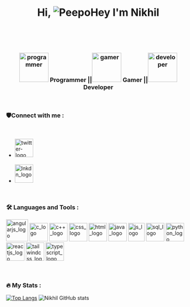 <h1 align="center">Hi, <picture><img alt="PeepoHey" src="https://user-images.githubusercontent.com/56159827/221435131-ac50bfaa-043b-4a2b-a41f-20b60e5da67a.png"/></picture> I'm Nikhil</h1><br/><br/><br/>

<div>
<h3 align="center"><picture><img src="https://user-images.githubusercontent.com/56159827/221440890-327e2d84-9136-4f6d-bc43-ee44447079a9.png" alt="programmer" height=80px width =80px/></picture> Programmer ||<picture><img src="https://user-images.githubusercontent.com/56159827/221440753-99f4f683-c2a6-4db4-9907-d1033844ee94.png" alt="gamer" height=80px width =80px/></picture> Gamer ||<picture><img src="https://user-images.githubusercontent.com/56159827/221441206-6daef98f-edf4-442d-9028-92c6a4d1e1ab.png" alt="developer" height=80px width =80px/></picture> Developer</h3>
</div>
<br/>

<div>
  
### 🛡️Connect with me :
  <br/>
  <p> <ul><li>  <a href="https://twitter.com/Nikhil78037"><img src="https://user-images.githubusercontent.com/56159827/221446016-519b41e2-9931-4bff-b52a-5208368a12af.svg" height =50px width= 50px alt="twitter-logo"/></a>    </li>
    <br/>
    <li><a href="https://www.linkedin.com/in/nikhil-kumar-singh-b5a724189"><img src="https://user-images.githubusercontent.com/56159827/221446549-87f347e8-bf6a-4309-be83-6009fe4094c7.svg" width=50px height=50px alt="lnkdn_logo"/></a></li>
  </p>
  </h3>
</div>
<br/>

<div>
  
  ### :hammer_and_wrench: Languages and Tools :
  


<a href="https://angular.io"><picture><img src="https://user-images.githubusercontent.com/56159827/221443962-c8c93307-fefd-436d-89d9-090a0e5bc168.svg" alt="angularjs_logo" height=60px width=60px></picture></a>
<a href="https://www.cprogramming.com"><picture><img src="https://user-images.githubusercontent.com/56159827/221442065-a7dbdef4-80dd-4fb4-823b-99d18efa870e.svg" height=50px width= 50px alt="c_logo"/></picture></a>
<a href="https://www.programiz.com/cpp-programming"><picture><img src="https://user-images.githubusercontent.com/56159827/221442185-ce0e8b22-87bb-4b51-82e0-2202d4b46017.svg" height=50px width= 50px alt="c++_logo"/></picture></a>
<a href="https://developer.mozilla.org/en-US/docs/Web/CSS"><picture><img src="https://user-images.githubusercontent.com/56159827/221443052-f3af14d4-c4f4-4a6a-8f57-d04f51fbb0c9.png" height=50px width= 50px alt="css_logo"/></picture></a>
<a href="https://developer.mozilla.org/en-US/docs/Web/HTML"><picture><img src="https://user-images.githubusercontent.com/56159827/221442897-6becb571-7ede-41e1-9ad1-c320538720c2.png" height=50px width= 50px alt="html_logo"/></picture></a>
<a href="https://dev.java/learn"><picture><img src="https://user-images.githubusercontent.com/56159827/221442484-46dafb72-6e91-4206-af6e-3dd2c51ab5b5.png" height=50px width= 50px alt="java_logo"/></picture></a>
<a href="https://developer.mozilla.org/en-US/docs/Web/JavaScript"><picture><img src="https://user-images.githubusercontent.com/56159827/221443058-cb86c9dd-6e33-46ef-b137-8b64971b3213.png" height=50px width= 45px alt="js_logo"/></picture></a>
<a href="https://www.mysql.com"><picture><img src="https://user-images.githubusercontent.com/56159827/221443958-b10da78c-a661-4483-ada3-d281cac7a5d9.svg" alt="sql_logo" height=50px width=50px></picture></a>
<a href="https://www.python.org"><picture><img src="https://user-images.githubusercontent.com/56159827/221442318-bd4e3671-2be0-4af6-8f8c-2281154a0736.png" height=50px width= 50px alt="python_logo"/></picture></a>
<a href="https://reactjs.org"><picture><img src="https://user-images.githubusercontent.com/56159827/221442590-ee44fcad-ffe5-4f24-9b40-14108b8a6b71.png" height=50px width= 50px alt="reactjs_logo"/></picture></a>
<a href="https://tailwindcss.com"><picture><img src="https://user-images.githubusercontent.com/56159827/221443069-76400dae-638e-4578-975a-0849af1c57a2.png" alt="tailwindcss_logo" height=50px width=50px></picture></a>
<a href="https://www.typescriptlang.org"><picture><img src="https://user-images.githubusercontent.com/56159827/221444061-b3670df6-fe82-40fe-a5c5-cb3fd2b1a10b.svg" alt="typescript_logo" height=50px width=50px></picture></a>

  </div>
<br/>

<div>
  
### :fire: My Stats :

[![Top Langs](https://github-readme-stats.vercel.app/api/top-langs/?username=nik-nikhil&layout=compact)](https://github.com/nik-nikhil/github-readme-stats)  ![Nikhil GitHub stats](https://github-readme-stats.vercel.app/api?username=nik-nikhil&show_icons=true&theme=react)
</div>
